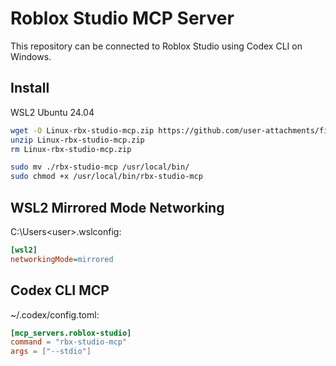 # Roblox Studio MCP Server

This repository can be connected to Roblox Studio using Codex CLI on Windows.

## Install

WSL2 Ubuntu 24.04

```bash
wget -O Linux-rbx-studio-mcp.zip https://github.com/user-attachments/files/21680948/Linux-rbx-studio-mcp.zip
unzip Linux-rbx-studio-mcp.zip
rm Linux-rbx-studio-mcp.zip 

sudo mv ./rbx-studio-mcp /usr/local/bin/
sudo chmod +x /usr/local/bin/rbx-studio-mcp
```

## WSL2 Mirrored Mode Networking 

C:\Users\<user>\.wslconfig:
```ini
[wsl2]
networkingMode=mirrored
```

## Codex CLI MCP

 ~/.codex/config.toml:
```toml
[mcp_servers.roblox-studio]  
command = "rbx-studio-mcp"  
args = ["--stdio"]  
```
